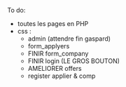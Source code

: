 To do:
- toutes les pages en PHP
- css :
	- admin (attendre fin gaspard)
	- form_applyers
	- FINIR form_company
	- FINIR login (LE GROS BOUTON)
	- AMELIORER offers
	- register applier & comp
